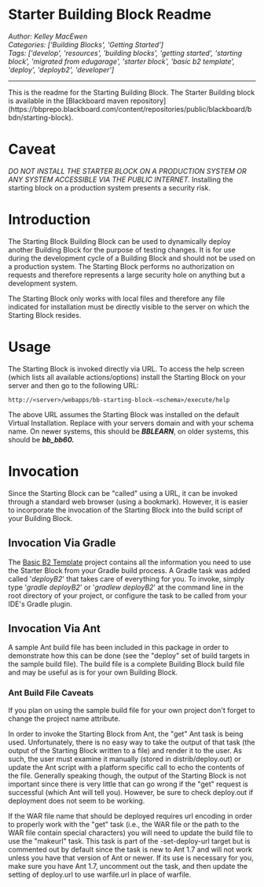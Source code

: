 # Starter Building Block Readme
*Author: Kelley MacEwen*  
*Categories: ['Building Blocks', 'Getting Started']*  
*Tags: ['develop', 'resources', 'building blocks', 'getting started', 'starting block', 'migrated from edugarage', 'starter block', 'basic b2 template', 'deploy', 'deployb2', 'developer']*  
<hr />
This is the readme for the Starting Building Block. The Starter Building block
is available in the [Blackboard maven
repository](https://bbprepo.blackboard.com/content/repositories/public/blackboard/bbdn/starting-block).

# Caveat

_DO NOT INSTALL THE STARTER BLOCK ON A PRODUCTION SYSTEM OR ANY SYSTEM
ACCESSIBLE VIA THE PUBLIC INTERNET._ Installing the starting block on a
production system presents a security risk.

# Introduction

The Starting Block Building Block can be used to dynamically deploy another
Building Block for the purpose of testing changes. It is for use during the
development cycle of a Building Block and should not be used on a production
system. The Starting Block performs no authorization on requests and therefore
represents a large security hole on anything but a development system.

The Starting Block only works with local files and therefore any file
indicated for installation must be directly visible to the server on which the
Starting Block resides.

# Usage

The Starting Block is invoked directly via URL. To access the help screen
(which lists all available actions/options) install the Starting Block on your
server and then go to the following URL:

`http://<server>/webapps/bb-starting-block-<schema>/execute/help`

The above URL assumes the Starting Block was installed on the default Virtual
Installation. Replace <server> with your servers domain and <schema> with your
schema name. On newer systems, this should be **_BBLEARN_**, on older systems,
this should be **_bb_bb60._**

# Invocation

Since the Starting Block can be "called" using a URL, it can be invoked
through a standard web browser (using a bookmark). However, it is easier to
incorporate the invocation of the Starting Block into the build script of your
Building Block.

## Invocation Via Gradle

The [Basic B2 Template](https://github.com/blackboard/basic-b2-template)
project contains all the information you need to use the Starter Block from
your Gradle build process. A Gradle task was added called '_deployB2_' that
takes care of everything for you. To invoke, simply type '_gradle deployB2_'
or '_gradlew deployB2_' at the command line in the root directory of your
project, or configure the task to be called from your IDE's Gradle plugin.

## Invocation Via Ant

A sample Ant build file has been included in this package in order to
demonstrate how this can be done (see the "deploy" set of build targets in the
sample build file). The build file is a complete Building Block build file and
may be useful as is for your own Building Block.

### Ant Build File Caveats

If you plan on using the sample build file for your own project don't forget
to change the project name attribute.

In order to invoke the Starting Block from Ant, the "get" Ant task is being
used. Unfortunately, there is no easy way to take the output of that task (the
output of the Starting Block written to a file) and render it to the user. As
such, the user must examine it manually (stored in distrib/deploy.out) or
update the Ant script with a platform specific call to echo the contents of
the file. Generally speaking though, the output of the Starting Block is not
important since there is very little that can go wrong if the "get" request is
successful (which Ant will tell you). However, be sure to check deploy.out if
deployment does not seem to be working.

If the WAR file name that should be deployed requires url encoding in order to
properly work with the "get" task (i.e., the WAR file or the path to the WAR
file contain special characters) you will need to update the build file to use
the "makeurl" task. This task is part of the -set-deploy-url target but is
commented out by default since the task is new to Ant 1.7 and will not work
unless you have that version of Ant or newer. If its use is necessary for you,
make sure you have Ant 1.7, uncomment out the task, and then update the
setting of deploy.url to use warfile.url in place of warfile.


